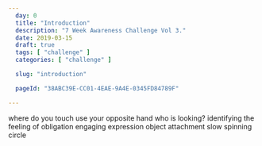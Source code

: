 ```yaml
---
  day: 0
  title: "Introduction"
  description: "7 Week Awareness Challenge Vol 3."
  date: 2019-03-15
  draft: true
  tags: [ "challenge" ]
  categories: [ "challenge" ]

  slug: "introduction"

  pageId: "38ABC39E-CC01-4EAE-9A4E-0345FD84789F"

---
```



where do you touch
use your opposite hand
who is looking?
identifying the feeling of obligation
engaging expression
object attachment
slow spinning circle
